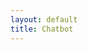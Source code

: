 ```yaml
---
layout: default
title: Chatbot
---
```


<div class="chat-container">
  <!-- Same HTML as above -->
</div>

<style>
  /* Your CSS */
</style>

<script>
  // Paste the entire JS code here
  document.addEventListener('DOMContentLoaded', function() {
    // ... your JS code ...
  });
</script>